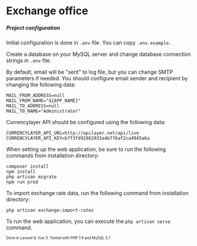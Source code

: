 # Exchange office

##### Project configuration 

Initial configuration is done in `.env` file. You can copy `.env.example`.

Create a database on your MySQL server and change database connection strings in `.env` file.
 
By default, email will be "sent" to log file, but you can change SMTP parameters if needed. You should configure email sender and recipient by changing the following data:

    MAIL_FROM_ADDRESS=null
    MAIL_FROM_NAME="${APP_NAME}"
    MAIL_TO_ADDRESS=null
    MAIL_TO_NAME="Administrator" 

Currencylayer API should be configured using the following data: 

    CURRENCYLAYER_API_URL=http://apilayer.net/api/live
    CURRENCYLAYER_API_KEY=b7f3fd92862033a4b776af2ca4945a6a

When setting up the web application, be sure to run the following commands from installation directory:

    composer install
    npm install
    php artisan migrate
    npm run prod

To import exchange rate data, run the following command from installation directory:

    php artisan exchange:import-rates
    
To run the web application, you can execute the `php artisan serve` command.

<sub><sup>Done in Laravel 8, Vue 3. Tested with PHP 7.4 and MySQL 5.7.</sup></sub>
